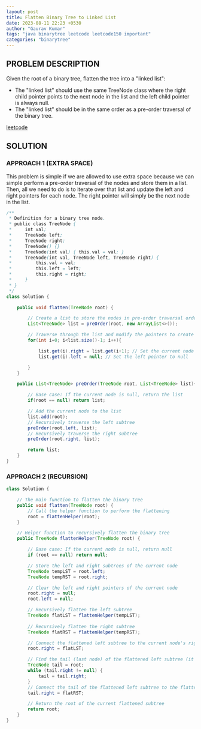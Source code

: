 ```yaml
---
layout: post
title: Flatten Binary Tree to Linked List
date: 2023-08-11 22:23 +0530
author: "Gaurav Kumar"
tags: "java binarytree leetcode leetcode150 important"
categories: "binarytree"
---
```

## PROBLEM DESCRIPTION

Given the root of a binary tree, flatten the tree into a "linked list":

- The "linked list" should use the same TreeNode class where the right child pointer points to the next node in the list and the left child pointer is always null.
- The "linked list" should be in the same order as a pre-order traversal of the binary tree.

[leetcode](https://leetcode.com/problems/flatten-binary-tree-to-linked-list/)

## SOLUTION

### APPROACH 1 (EXTRA SPACE)

This problem is simple if we are allowed to use extra space because we can simple perform a pre-order traversal of the nodes and store them in a list. Then, all we need to do is to iterate over that list and update the left and right pointers for each node. The right pointer will simply be the next node in the list.

```java
/**
 * Definition for a binary tree node.
 * public class TreeNode {
 *     int val;
 *     TreeNode left;
 *     TreeNode right;
 *     TreeNode() {}
 *     TreeNode(int val) { this.val = val; }
 *     TreeNode(int val, TreeNode left, TreeNode right) {
 *         this.val = val;
 *         this.left = left;
 *         this.right = right;
 *     }
 * }
 */
class Solution {

    public void flatten(TreeNode root) {

        // Create a list to store the nodes in pre-order traversal order
        List<TreeNode> list = preOrder(root, new ArrayList<>());

        // Traverse through the list and modify the pointers to create the "linked list"
        for(int i=0; i<list.size()-1; i++){

            list.get(i).right = list.get(i+1); // Set the current node's right pointer to the next node
            list.get(i).left = null; // Set the left pointer to null

        }
    }

    public List<TreeNode> preOrder(TreeNode root, List<TreeNode> list){

        // Base case: If the current node is null, return the list
        if(root == null) return list;

        // Add the current node to the list
        list.add(root);
        // Recursively traverse the left subtree
        preOrder(root.left, list);
        // Recursively traverse the right subtree
        preOrder(root.right, list);

        return list; 
    }
}
```

### APPROACH 2 (RECURSION)

```java
class Solution {

    // The main function to flatten the binary tree
    public void flatten(TreeNode root) {
        // Call the helper function to perform the flattening
        root = flattenHelper(root);
    }

    // Helper function to recursively flatten the binary tree
    public TreeNode flattenHelper(TreeNode root) {

        // Base case: If the current node is null, return null
        if (root == null) return null;

        // Store the left and right subtrees of the current node
        TreeNode tempLST = root.left;
        TreeNode tempRST = root.right;

        // Clear the left and right pointers of the current node
        root.right = null;
        root.left = null;

        // Recursively flatten the left subtree
        TreeNode flatLST = flattenHelper(tempLST);
        
        // Recursively flatten the right subtree
        TreeNode flatRST = flattenHelper(tempRST);

        // Connect the flattened left subtree to the current node's right pointer
        root.right = flatLST;

        // Find the tail (last node) of the flattened left subtree (it's not attached to the root and we need to "append" the pre-order of right sub tree)
        TreeNode tail = root;
        while (tail.right != null) {
            tail = tail.right;
        }
        // Connect the tail of the flattened left subtree to the flattened right subtree
        tail.right = flatRST;

        // Return the root of the current flattened subtree
        return root;
    }
}
```

